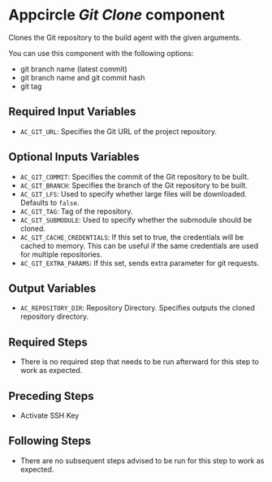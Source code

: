 # Appcircle _Git Clone_ component

Clones the Git repository to the build agent with the given arguments.

You can use this component with the following options:
- git branch name (latest commit)
- git branch name and git commit hash
- git tag

## Required Input Variables

- `AC_GIT_URL`: Specifies the Git URL of the project repository.

## Optional Inputs Variables

- `AC_GIT_COMMIT`: Specifies the commit of the Git repository to be built.
- `AC_GIT_BRANCH`: Specifies the branch of the Git repository to be built.
- `AC_GIT_LFS`: Used to specify whether large files will be downloaded. Defaults to `false`.
- `AC_GIT_TAG`: Tag of the repository.
- `AC_GIT_SUBMODULE`: Used to specify whether the submodule should be cloned.
- `AC_GIT_CACHE_CREDENTIALS`: If this set to true, the credentials will be cached to memory. This can be useful if the same credentials are used for multiple repositories.
- `AC_GIT_EXTRA_PARAMS`: If this set, sends extra parameter for git requests.

## Output Variables

- `AC_REPOSITORY_DIR`: Repository Directory. Specifies outputs the cloned repository directory.

## Required Steps

- There is no required step that needs to be run afterward for this step to work as expected.

## Preceding Steps

-  Activate SSH Key

## Following Steps

- There are no subsequent steps advised to be run for this step to work as expected.
